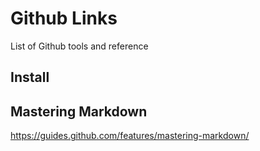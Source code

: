 # Github Links
List of Github tools and reference


## Install



## Mastering Markdown
https://guides.github.com/features/mastering-markdown/ 